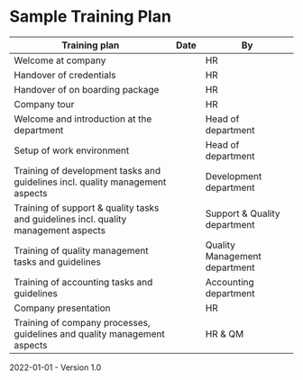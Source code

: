 # Sample Training Plan

| Training plan                                                | Date | By                            |
| ------------------------------------------------------------ | ---- | ----------------------------- |
| Welcome at company                                           |      | HR                            |
| Handover of credentials                                      |      | HR                            |
| Handover of on boarding package                              |      | HR                            |
| Company tour                                                 |      | HR                            |
| Welcome and introduction at the department                   |      | Head of department            |
| Setup of work environment                                    |      | Head of department            |
| Training of development tasks and guidelines incl. quality management aspects |      | Development department        |
| Training of support & quality tasks and guidelines incl. quality management aspects |      | Support & Quality department  |
| Training of quality management tasks and guidelines                      |      | Quality Management department |
| Training of accounting tasks and guidelines                              |      | Accounting department         |
| Company presentation                                                     |      | HR                            |
| Training of company processes, guidelines and quality management aspects |      | HR & QM                       |


2022-01-01 - Version 1.0

